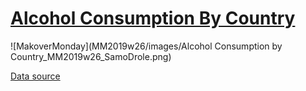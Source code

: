 # [Alcohol Consumption By Country](http://samodrole.com/dataviz/mm2019w26/)

![MakoverMonday](MM2019w26/images/Alcohol Consumption by Country_MM2019w26_SamoDrole.png)

[Data source](https://www.worldatlas.com/articles/who-drinks-the-most-alcohol-consumption-by-country.html)
